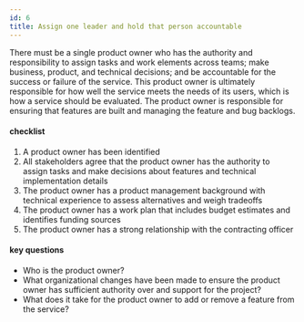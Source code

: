 ```yaml
---
id: 6
title: Assign one leader and hold that person accountable
---
```


There must be a single product owner who has the authority and responsibility to assign tasks and work elements across teams; make business, product, and technical decisions; and be accountable for the success or failure of the service. This product owner is ultimately responsible for how well the service meets the needs of its users, which is how a service should be evaluated. The product owner is responsible for ensuring that features are built and managing the feature and bug backlogs.

#### checklist
1. A product owner has been identified
2. All stakeholders agree that the product owner has the authority to assign tasks and make decisions about features and technical implementation details
3. The product owner has a product management background with technical experience to assess alternatives and weigh tradeoffs
4. The product owner has a work plan that includes budget estimates and identifies funding sources
5. The product owner has a strong relationship with the contracting officer

#### key questions
- Who is the product owner?
- What organizational changes have been made to ensure the product owner has sufficient authority over and support for the project?
- What does it take for the product owner to add or remove a feature from the service?
